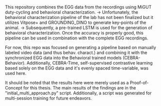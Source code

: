 This repository combines the EGG data from the recordings using MiGUT duty-cycling and behavioral characterization.
-> Unfortunately, the behavioral characterization pipeline of the lab has not been finalized but it utilizes Vitpose+ and GROUNDING_DINO to generate key-points of the animal.
-> Subsequently, a pre-trained LSTM is used for the generation of behavioral characterization. Once the accuracy is properly good, this pipeline can be used in combination with the complete EGG recordings. 

For now, this repo was focused on generating a pipeline based on manually labeled video data (and thus behav. charact.) and combining it with the synchronized EGG data into the Behavioral trained models (CEBRA-Behavior). 
Additionally, CEBRA-Time, self-supervised contrastive learning based solely on the EGG data and it's evenly spaced time-variable, was used here. 

It should be noted that the results here were merely used as a Proof-of-Concept for this thesis. The main results of the findings are in the "initial_multi_approach.py" script.
Additionally, a script was generated for multi-session training for future endeavors. 


